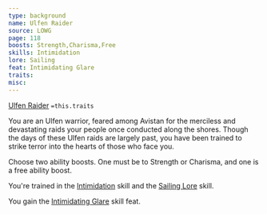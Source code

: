 ```yaml
---
type: background
name: Ulfen Raider 
source: LOWG
page: 118
boosts: Strength,Charisma,Free
skills: Intimidation
lore: Sailing
feat: Intimidating Glare
traits: 
misc: 
---
```


[Ulfen Raider](###%20Ulfen%20Raider)
`=this.traits`


You are an Ulfen warrior, feared among Avistan for the merciless and devastating raids your people once conducted along the shores. Though the days of these Ulfen raids are largely past, you have been trained to strike terror into the hearts of those who face you.

Choose two ability boosts. One must be to Strength or Charisma, and one is a free ability boost.

You're trained in the [Intimidation](Intimidation) skill and the [Sailing Lore](Sailing%20Lore) skill.

You gain the [Intimidating Glare](Intimidating%20Glare) skill feat.

